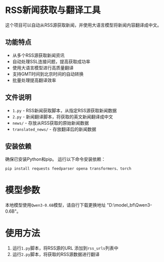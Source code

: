 # RSS新闻获取与翻译工具

这个项目可以自动从RSS源获取新闻，并使用大语言模型将新闻内容翻译成中文。

## 功能特点

- 从多个RSS源获取新闻资讯
- 自动处理SSL连接问题，提高获取成功率
- 使用大语言模型进行高质量翻译
- 支持GMT时间到北京时间的自动转换
- 批量处理提高翻译效率

## 文件说明

- `1.py` - RSS新闻获取脚本，从指定RSS源获取新闻数据
- `2.py` - 新闻翻译脚本，将获取的英文新闻翻译成中文
- `news/` - 存放从RSS获取的原始新闻数据
- `translated_news/` - 存放翻译后的新闻数据

## 安装依赖

确保已安装Python和pip。
运行以下命令安装依赖：
```bash
pip install requests feedparser opena transformers、torch
```

# 模型参数

本地模型使用`Qwen3-0.6B`模型，请自行下载更换地址 "D:\model_bf\Qwen3-0.6B"。

# 使用方法
1. 运行`1.py`脚本，将RSS源的URL 添加到`rss_urls`列表中
2. 运行`2.py`脚本，将获取的RSS源数据进行翻译
